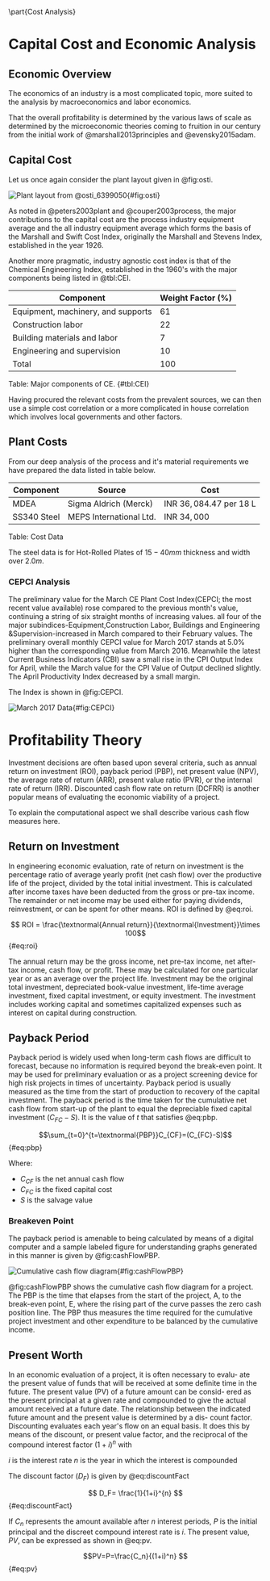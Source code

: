 \part{Cost Analysis}

# Capital Cost and Economic Analysis

## Economic Overview
The economics of an industry is a most complicated topic, more suited to the
analysis by macroeconomics and labor economics.

That the overall profitability is determined by the various laws of scale as
determined by the microeconomic theories coming to fruition in our century from
the initial work of @marshall2013principles and @evensky2015adam.

## Capital Cost

Let us once again consider the plant layout given in @fig:osti.

![Plant layout from @osti_6399050](img/ethanoPlant.png){#fig:osti}

As noted in @peters2003plant and @couper2003process, the major contributions to
the capital cost are the process industry equipment average and the all industry
equipment average which forms the basis of the Marshall and Swift Cost Index,
originally the Marshall and Stevens Index, established in the year $1926$.

Another more pragmatic, industry agnostic cost index is that of the Chemical
Engineering Index, established in the 1960's with the major components being
listed in @tbl:CEI.

| Component                          | Weight Factor (\%) |
|------------------------------------|--------------------|
| Equipment, machinery, and supports |                 61 |
| Construction labor                 |                 22 |
| Building materials and labor       |                  7 |
| Engineering and supervision        |                 10 |
| Total                              |              $100$ |
Table: Major components of CE. {#tbl:CEI}

Having procured the relevant costs from the prevalent sources, we can then use a
simple cost correlation or a more complicated in house correlation which
involves local governments and other factors.

## Plant Costs

From our deep analysis of the process and it's material requirements we have
prepared the data listed in table below.

| Component   | Source                  | Cost                       |
|-------------|-------------------------|----------------------------|
| MDEA        | Sigma Aldrich (Merck)   | INR $36,084.47$ per $18$ L |
| SS340 Steel | MEPS International Ltd. | INR $34,000$               |
Table: Cost Data

The steel data is for Hot-Rolled Plates of $15-40\si{mm}$ thickness and width over $2.0\si{m}$.

### CEPCI Analysis

The preliminary value for the March CE Plant Cost Index(CEPCI; the most recent
value available) rose compared to the previous month's value, continuing a
string of six straight months of increasing values. all four of the major
subindices-Equipment,Construction Labor, Buildings and Engineering
&Supervision-increased in March compared to their February values. The
preliminary overall monthly CEPCI value for March 2017 stands at 5.0% higher
than the corresponding value from March 2016. Meanwhile the latest Current
Business Indicators (CBI) saw a small rise in the CPI Output Index for April,
while the March value for the CPI Value of Output declined slightly. The April
Productivity Index decreased by a small margin.

The Index is shown in @fig:CEPCI.

![March 2017 Data](img/CEPCI.png){#fig:CEPCI}

# Profitability Theory

Investment decisions are often based upon several criteria, such as
annual return on investment (ROI), payback period (PBP), net present
value (NPV), the average rate of return (ARR), present value ratio (PVR),
or the internal rate of return (IRR). Discounted cash flow rate on return
(DCFRR) is another popular means of evaluating the economic viability of a
project.

To explain the computational aspect we shall describe various cash flow measures
here.

## Return on Investment

In engineering economic evaluation, rate of return on investment is
the percentage ratio of average yearly profit (net cash flow) over the
productive life of the project, divided by the total initial investment.
This is calculated after income taxes have been deducted from the gross
or pre-tax income. The remainder or net income may be used either for
paying dividends, reinvestment, or can be spent for other means. ROI is
defined by @eq:roi.

$$ ROI = \frac{\textnormal{Annual return}}{\textnormal{Investment}}\times 100$${#eq:roi}

The annual return may be the gross income, net pre-tax income, net after-tax
income, cash flow, or profit. These may be calculated for one particular year or
as an average over the project life. Investment may be the original total
investment, depreciated book-value investment, life-time average investment,
fixed capital investment, or equity investment. The investment includes working
capital and sometimes capitalized expenses such as interest on capital during
construction.

## Payback Period 

Payback period is widely used when long-term cash flows are difficult
to forecast, because no information is required beyond the break-even point.
It may be used for preliminary evaluation or as a project screening device
for high risk projects in times of uncertainty. Payback period is usually
measured as the time from the start of production to recovery of the capital
investment. The payback period is the time taken for the cumulative net
cash flow from start-up of the plant to equal the depreciable fixed capital
investment $(C_{FC} - S)$. It is the value of $t$ that satisfies @eq:pbp.

$$\sum_{t=0}^{t=\textnormal{PBP}}C_{CF}=(C_{FC}-S)$${#eq:pbp}

Where:

* $C_{CF}$ is the net annual cash flow
* $C_{FC}$ is the fixed capital cost
* $S$ is the salvage value

### Breakeven Point
The payback period is amenable to being calculated by means of a digital
computer and a sample labeled figure for understanding graphs generated in this
manner is given by @fig:cashFlowPBP.

![Cumulative cash flow diagram](img/cashFlowPBP.png){#fig:cashFlowPBP}

@fig:cashFlowPBP shows the cumulative cash flow diagram for a project. The PBP
is the time that elapses from the start of the project, A, to the break-even
point, E, where the rising part of the curve passes the zero cash position line.
The PBP thus measures the time required for the cumulative project investment
and other expenditure to be balanced by the cumulative income.

## Present Worth

In an economic evaluation of a project, it is often necessary to evalu-
ate the present value of funds that will be received at some definite time
in the future. The present value (PV) of a future amount can be consid-
ered as the present principal at a given rate and compounded to give the
actual amount received at a future date. The relationship between the
indicated future amount and the present value is determined by a dis-
count factor. Discounting evaluates each year's flow on an equal basis.
It does this by means of the discount, or present value factor, and the
reciprocal of the compound interest factor $(1 + i)^n$ with

$i$ is the interest rate
$n$ is the year in which the interest is compounded

The discount factor $(D_{F})$ is given by @eq:discountFact

$$ D_F= \frac{1}{1+i}^{n} $${#eq:discountFact}

If $C_n$ represents the amount available after $n$ interest periods, $P$ is the
initial principal and the discreet compound interest rate is $i$. The present
value, $PV$, can be expressed as shown in @eq:pv.


$$PV=P=\frac{C_n}{(1+i)^n} $${#eq:pv}

